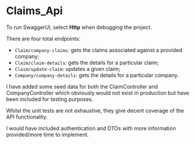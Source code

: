 # Claims_Api

To run SwaggerUI, select **Http** when debugging the project.

There are four total endpoints:
- `Claim/company-claims`: gets the claims associated against a provided company;
- `Claim/claim-details`: gets the details for a particular claim;
- `Claim/update-claim`: updates a given claim;
- `Company/company-details`: gets the details for a particular company.

I have added some seed data for both the ClaimController and CompanyController which obviously would not exist in production but have been included for testing purposes.

Whilst the unit tests are not exhaustive, they give decent coverage of the API functionality.

I would have included authentication and DTOs with more information provided/more time to implement.